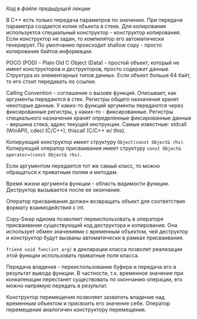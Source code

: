 *Код в файле предыдущей лекции*

В C++ есть только передача параметров по значению.
При передаче параметра создается копия объекта в стеке.
Для копирования используется специальный конструктор - конструктор копирования. Если конструктор не задан, то компилятор его автоматически генерирует.
По умолчанию происходит shallow copy - просто копирование байтов информации.

POCO (POD) - Plain Old C Object (Data) - простой объект, который не имеет конструкторов и деструкторов, просто содержит данные. Структура из элементарных типов данных.
Если объект больше 64 байт, то его стоит передавать по ссылке.

Calling Convention - соглашение о вызове функций. Описывает, как аргументы передаются в стек.
Регистры общего назначения хранят некоторые данные. У каких-то функций аргументы передаются через фиксированные регистры, у каких-то - фиксированные.
Регистры специального назначения хранят определенные фиксированные данные - вершина стека, адрес текущей инструкции.
Самые известные: stdcall (WinAPI), cdecl (C/C++), thiscall (C/C++ w/ this).

Копирующий конструктор имеет структуру `Object(const Object& rhs)`.
Копирующий оператор присваивания имеет структуру `const Object& operator=(const Object& rhs)`.

Если аргументом передается тот же самый класс, то можно обращаться к приватным полям и методам.

Время жизни аргумента функции - область видимости функции. Деструктор вызывается после ее окончания.

Оператор присваивания должен возвращать объект для соответствия формату взаимодействия с int.

Copy-Swap идиома позволяет переиспользовать в операторе присваивания существующий код деструктора и копирования. Она использует обмен значениями с временным объектом, чей деструктор и конструктор будут вызваны автоматически в рамках присваивания.

`friend void func(int arg)` в декларации класса позволит реализации этой функции использовать приватные поля класса.

Передача владения - переиспользование буфера и передача его в результат вывода функции. В частности, т.к. временное значение при конкатенации перестанет существовать по окончанию операции, его можно напрямую передать в результат.

Конструктор перемещения позволяет захватить владение над временным объектом и присвоить его значение себе.
Оператор перемещения аналогичен конструктору перемещения.